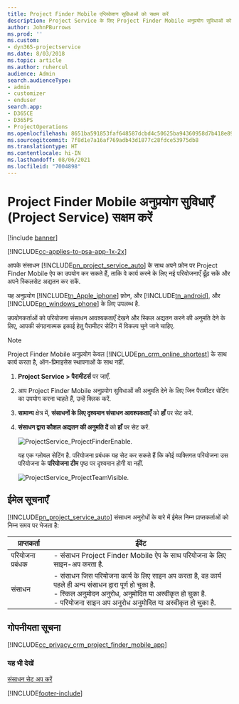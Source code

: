 ```yaml
---
title: Project Finder Mobile एप्लिकेशन सुविधाओं को सक्षम करें
description: Project Service के लिए Project Finder Mobile अनुप्रयोग सुविधाओं को सक्षम करने का तरीका
author: JohnPBurrows
ms.prod: ''
ms.custom:
- dyn365-projectservice
ms.date: 8/03/2018
ms.topic: article
ms.author: ruhercul
audience: Admin
search.audienceType:
- admin
- customizer
- enduser
search.app:
- D365CE
- D365PS
- ProjectOperations
ms.openlocfilehash: 8651ba591853faf648587dcbd4c50625ba94360958d7b418e89aa0bf09464a89
ms.sourcegitcommit: 7f8d1e7a16af769adb43d1877c28fdce53975db8
ms.translationtype: HT
ms.contentlocale: hi-IN
ms.lasthandoff: 08/06/2021
ms.locfileid: "7004898"
---
```

# <a name="enable-project-finder-mobile-app-features-project-service"></a>Project Finder Mobile अनुप्रयोग सुविधाएँ (Project Service) सक्षम करें

[!include [banner](../includes/psa-now-project-operations.md)]

[!INCLUDE[cc-applies-to-psa-app-1x-2x](../includes/cc-applies-to-psa-app-1x-2x.md)]

आपके संसाधन [!INCLUDE[pn_project_service_auto](../includes/pn-project-service-auto.md)] के साथ अपने फ़ोन पर Project Finder Mobile ऐप का उपयोग कर सकते हैं, ताकि वे कार्य करने के लिए नई परियोजनाएँ ढूँढ़ सकें और अपने स्किलसेट अद्यतन कर सकें.  
  
 यह अनुप्रयोग [!INCLUDE[tn_Apple_iphone](../includes/tn-apple-iphone.md)] फ़ोन, और [!INCLUDE[tn_android](../includes/tn-android.md)], और [!INCLUDE[pn_windows_phone](../includes/pn-windows-phone.md)] के लिए उपलब्ध है.  
    
 उपयोगकर्ताओं को परियोजना संसाधन आवश्यकताएँ देखने और स्किल अद्यतन करने की अनुमति देने के लिए, आपकी संगठनात्मक इकाई हेतु पैरामीटर सेटिंग में विकल्प चुने जाने चाहिए.
  
> [!NOTE]
>  Project Finder Mobile अनुप्रयोग केवल [!INCLUDE[pn_crm_online_shortest](../includes/pn-crm-online-shortest.md)] के साथ कार्य करता है, ऑन-प्रिमाइसेस स्‍थापनाओं के साथ नहीं.  
  
1. **Project Service > पैरामीटर्स** पर जाएँ.  
  
2. आप Project Finder Mobile अनुप्रयोग सुविधाओं की अनुमति देने के लिए जिन पैरामीटर सेटिंग का उपयोग करना चाहते हैं, उन्‍हें क्लिक करें.  
  
3. **सामान्य** क्षेत्र में, **संसाधनों के लिए दृश्‍यमान संसाधन आवश्यकताएँ** को **हाँ** पर सेट करें.  
  
4. **संसाधन द्वारा कौशल अद्यतन की अनुमति दें** को **हाँ** पर सेट करें.  
  
   ![ProjectService_ProjectFinderEnable.](../psa/media/project-service-project-finder-enable.png "ProjectService_ProjectFinderEnable")  
  
   यह एक ग्‍लोबल सेटिंग है. परियोजना प्रबंधक यह सेट कर सकते हैं कि कोई व्‍यक्तिगत परियोजना उस परियोजना के **परियोजना टीम** पृष्ठ पर दृश्‍यमान होगी या नहीं.  
  
   ![ProjectService_ProjectTeamVisible.](../psa/media/project-service-project-team-visible.png "ProjectService_ProjectTeamVisible")  
  
## <a name="email-notifications"></a>ईमेल सूचनाएँ  
 [!INCLUDE[pn_project_service_auto](../includes/pn-project-service-auto.md)] संसाधन अनुरोधों के बारे में ईमेल निम्न प्राप्तकर्ताओं को निम्न समय पर भेजता है:  
  
|प्राप्तकर्ता|ईवेंट|  
|---------------|-----------|  
|परियोजना प्रबंधक|- संसाधन Project Finder Mobile ऐप के साथ परियोजना के लिए साइन-अप करता है.|  
|संसाधन|- संसाधन जिस परियोजना कार्य के लिए साइन अप करता है, वह कार्य पहले ही अन्‍य संसाधन द्वारा पूर्ण हो चुका है.<br />- स्किल अनुमोदन अनुरोध, अनुमोदित या अस्‍वीकृत हो चुका है.<br />- परियोजना साइन अप अनुरोध अनुमोदित या अस्‍वीकृत हो चुका है.|  
  
## <a name="privacy-notice"></a>गोपनीयता सूचना  
 [!INCLUDE[cc_privacy_crm_project_finder_mobile_app](../includes/cc-privacy-crm-project-finder-mobile-app.md)]  
  
### <a name="see-also"></a>यह भी देखें  
 [संसाधन सेट अप करें](../psa/set-up-resources.md)


[!INCLUDE[footer-include](../includes/footer-banner.md)]